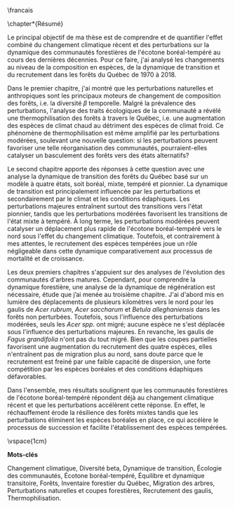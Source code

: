 \francais

\chapter*{Résumé}

<!--
Au cours du siècle dernier, les températures ont augmenté d'environ 1$^{\circ}$C
et, selon les projections, le 21^e^ siècle assistera à des bouleversements
climatiques sans précédent. Une redistribution majeure de la biodiversité est
attendue, mais de nombreuses espèces peinent à suivre le rythme du récent
réchauffement climatique. Les arbres sont particulièrement susceptibles de
montrer de longs délais de réponse en raison de leur grande longévité et de leur
capacité de dispersion limitée. De plus, des facteurs non climatiques, tels que
la compétition par les espèces résidentes et les propriétés du sol, peuvent
freiner l'établissement des nouvelles espèces. Tandis que les forêts répondent
lentement aux changements environnementaux, les perturbations naturelles ou
anthropiques affectent directement la survie des arbres et peuvent déclencher
des altérations rapides et profondes de la composition. En modifiant la
dynamique forestière, les perturbations ont le potentiel de freiner, ralentir ou
encore accélérer les migrations et pourraient jouer un rôle central dans la
réponse des communautés forestières face au réchauffement.

Plusieurs espèces d'arbres tempérés devraient migrer vers le nord et coloniser les forêts boréales en réponse au changement climatique, mais ce processus pourrait être influencé par plusieurs facteurs non climatiques, tels que les perturbations et les conditions du sol.
-->

Le principal objectif de ma thèse est de comprendre et de quantifier l'effet
combiné du changement climatique récent et des perturbations sur la dynamique
des communautés forestières de l'écotone boréal-tempéré au cours des dernières
décennies. Pour ce faire, j'ai analysé les changements au niveau de la
composition en espèces, de la dynamique de transition et du recrutement dans les
forêts du Québec de 1970 à 2018.


Dans le premier chapitre, j'ai montré que les perturbations naturelles et
anthropiques sont les principaux moteurs de changement de composition des
forêts, i.e. la diversité $\beta$ temporelle. Malgré la prévalence des
perturbations, l'analyse des traits écologiques de la communauté a révélé une
thermophilisation des forêts à travers le Québec, i.e. une augmentation des
espèces de climat chaud au détriment des espèces de climat froid. Ce phénomène
de thermophilisation est même amplifié par les perturbations modérées, soulevant
une nouvelle question: si les perturbations peuvent favoriser une telle
réorganisation des communautés, pourraient-elles catalyser un basculement des
forêts vers des états alternatifs?  


Le second chapitre apporte des réponses à cette question avec une
analyse la dynamique de transition des forêts du Québec basé sur un modèle à
quatre états, soit boréal, mixte, tempéré et pionnier. La dynamique de
transition est principalement influencée par les perturbations et secondairement
par le climat et les conditions édaphiques. Les perturbations majeures
entraînent surtout des transitions vers l'état pionnier, tandis que les
perturbations modérées favorisent les transitions de l'état mixte à tempéré. À
long terme, les perturbations modérées peuvent catalyser un déplacement plus
rapide de l'écotone boréal-tempéré vers le nord sous l'effet du changement
climatique. Toutefois, et contrairement à mes attentes, le recrutement des
espèces tempérées joue un rôle négligeable dans cette dynamique comparativement
aux processus de mortalité et de croissance.

Les deux premiers chapitres s'appuient sur des analyses de l'évolution des
communautés d'arbres matures. Cependant, pour comprendre la dynamique
forestière, une analyse de la dynamique de régénération est nécessaire, étude
que j’ai menée au troisième chapitre. J'ai d'abord mis en lumière des
déplacements de plusieurs kilomètres vers le nord pour les gaulis de *Acer
rubrum*, *Acer saccharum* et *Betula alleghaniensis* dans les forêts non
perturbées. Toutefois, sous l'influence des perturbations modérées, seuls les
*Acer spp.* ont migré; aucune espèce ne s'est déplacée sous l'influence des
perturbations majeures. En revanche, les gaulis de *Fagus grandifolia* n'ont pas
du tout migré. Bien que les coupes partielles favorisent une augmentation du
recrutement des quatre espèces, elles n'entraînent pas de migration plus au
nord, sans doute parce que le recrutement est freiné par une faible capacité de
dispersion, une forte compétition par les espèces boréales et des conditions
édaphiques défavorables.



Dans l'ensemble, mes résultats soulignent que les communautés forestières de
l'écotone boréal-tempéré répondent déjà au changement climatique récent et que
les perturbations accélèrent cette réponse. En effet, le réchauffement érode la
résilience des forêts mixtes tandis que les perturbations éliminent les espèces
boréales en place, ce qui accélère le processus de succession et facilite
l'établissement des espèces tempérées.

\vspace{1cm}

**Mots-clés**

Changement climatique,
Diversité beta,
Dynamique de transition,
Écologie des communautés,
Écotone boréal-tempéré,
Équilibre et dynamique transitoire,
Forêts,
Inventaire forestier du Québec,
Migration des arbres,
Perturbations naturelles et coupes forestières,
Recrutement des gaulis,
Thermophilisation.
